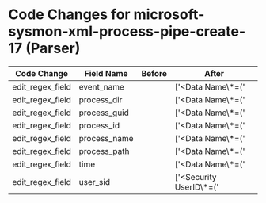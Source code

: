 # Code Changes for microsoft-sysmon-xml-process-pipe-create-17 (Parser)

| Code Change | Field Name | Before | After |
|-------------|------------|--------|-------|
| edit_regex_field | event_name |  | ['<Data Name\\*=(\'|")EventType(\'|")>({event_name}[^<]+)<\/Data>'] |
| edit_regex_field | process_dir |  | ['<Data Name\\*=(\'|")Image(\'|")>({process_path}(({process_dir}[^<>]+?)[\\\/]+)?({process_name}[^\\\/<>]+?)?)<\/Data>'] |
| edit_regex_field | process_guid |  | ['<Data Name\\*=(\'|")ProcessGuid(\'|")>({process_guid}[^<]+)<\/Data>'] |
| edit_regex_field | process_id |  | ['<Data Name\\*=(\'|")ProcessId(\'|")>({process_id}\d+)<\/Data>'] |
| edit_regex_field | process_name |  | ['<Data Name\\*=(\'|")Image(\'|")>({process_path}(({process_dir}[^<>]+?)[\\\/]+)?({process_name}[^\\\/<>]+?)?)<\/Data>'] |
| edit_regex_field | process_path |  | ['<Data Name\\*=(\'|")Image(\'|")>({process_path}(({process_dir}[^<>]+?)[\\\/]+)?({process_name}[^\\\/<>]+?)?)<\/Data>'] |
| edit_regex_field | time |  | ['<Data Name\\*=(\'|")UtcTime(\'|")>({time}\d\d\d\d-\d\d-\d\d\s\d\d:\d\d:\d\d\.\d+)<\/Data>'] |
| edit_regex_field | user_sid |  | ['<Security UserID\\*=(\'|")({user_sid}[^\'"]+)(\'|")'] |